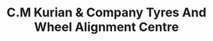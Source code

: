 ---
title: "C.M Kurian & Company Tyres And Wheel Alignment Centre"
url: /kottayam/c-m-kurian-and-company-tyres-and-wheel-alignment-centre/
shop: tyres
---